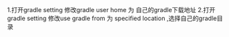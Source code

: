 1.打开gradle setting 修改gradle user home  为 自己的gradle下载地址
2.打开gradle setting 修改use gradle from 为 specified location ,选择自己的gradle目录